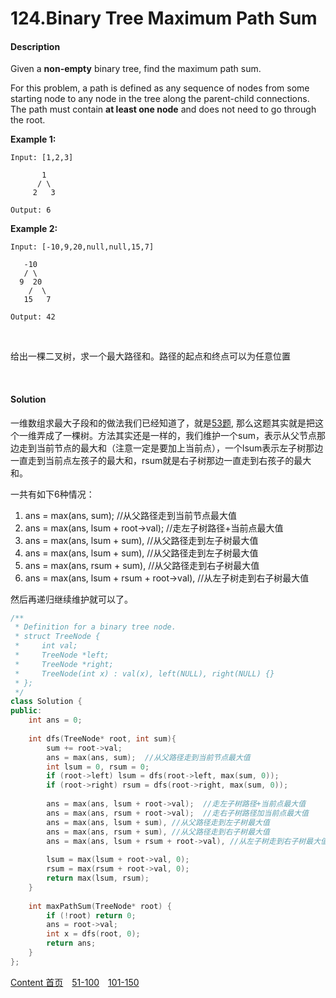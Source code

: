 # 124.Binary Tree Maximum Path Sum

#### Description

Given a **non-empty** binary tree, find the maximum path sum.

For this problem, a path is defined as any sequence of nodes from some starting node to any node in the tree along the parent-child connections. The path must contain **at least one node** and does not need to go through the root.

**Example 1:**

```
Input: [1,2,3]

       1
      / \
     2   3

Output: 6

```

**Example 2:**

```
Input: [-10,9,20,null,null,15,7]

   -10
   / \
  9  20
    /  \
   15   7

Output: 42
```

<br>

给出一棵二叉树，求一个最大路径和。路径的起点和终点可以为任意位置

<br>

#### Solution

一维数组求最大子段和的做法我们已经知道了，就是[53题](../51-100/53.Maximum_Subarray.md), 那么这题其实就是把这个一维弄成了一棵树。方法其实还是一样的，我们维护一个sum，表示从父节点那边走到当前节点的最大和（注意一定是要加上当前点），一个lsum表示左子树那边一直走到当前点左孩子的最大和，rsum就是右子树那边一直走到右孩子的最大和。

一共有如下6种情况：

1. ans = max(ans, sum);  //从父路径走到当前节点最大值
2. ans = max(ans, lsum + root->val);  //走左子树路径+当前点最大值
3. ans = max(ans, lsum + sum), //从父路径走到左子树最大值
4. ans = max(ans, lsum + sum), //从父路径走到左子树最大值
5. ans = max(ans, rsum + sum), //从父路径走到右子树最大值
6. ans = max(ans, lsum + rsum + root->val), //从左子树走到右子树最大值

然后再递归继续维护就可以了。


```c++
/**
 * Definition for a binary tree node.
 * struct TreeNode {
 *     int val;
 *     TreeNode *left;
 *     TreeNode *right;
 *     TreeNode(int x) : val(x), left(NULL), right(NULL) {}
 * };
 */
class Solution {
public:
    int ans = 0;
    
    int dfs(TreeNode* root, int sum){
        sum += root->val;
        ans = max(ans, sum);  //从父路径走到当前节点最大值
        int lsum = 0, rsum = 0;
        if (root->left) lsum = dfs(root->left, max(sum, 0));
        if (root->right) rsum = dfs(root->right, max(sum, 0)); 
        
        ans = max(ans, lsum + root->val);  //走左子树路径+当前点最大值
        ans = max(ans, rsum + root->val);  //走右子树路径加当前点最大值
        ans = max(ans, lsum + sum), //从父路径走到左子树最大值
        ans = max(ans, rsum + sum), //从父路径走到右子树最大值
        ans = max(ans, lsum + rsum + root->val), //从左子树走到右子树最大值
        
        lsum = max(lsum + root->val, 0);
        rsum = max(rsum + root->val, 0);
        return max(lsum, rsum);
    }
    
    int maxPathSum(TreeNode* root) {
        if (!root) return 0;
        ans = root->val;
        int x = dfs(root, 0);
        return ans;
    }
};
```



[Content   首页](../README.md)&emsp;[51-100](../51-100.md)&emsp;[101-150](../101-150.md)

